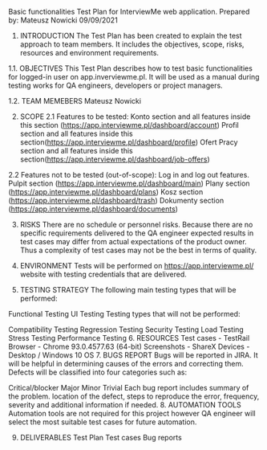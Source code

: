 Basic functionalities Test Plan for InterviewMe web application.
Prepared by: Mateusz Nowicki 09/09/2021

1. INTRODUCTION
The Test Plan has been created to explain the test approach to team members. It includes the objectives, scope, risks, resources and environment requirements.

1.1. OBJECTIVES
This Test Plan describes how to test basic functionalities for logged-in user on app.inverviewme.pl. It will be used as a manual during testing works for QA engineers, developers or project managers.

1.2. TEAM MEMEBERS
Mateusz Nowicki

2. SCOPE
2.1 Features to be tested:
Konto section and all features inside this section (https://app.interviewme.pl/dashboard/account)
Profil section and all features inside this section(https://app.interviewme.pl/dashboard/profile)
Ofert Pracy section and all features inside this section(https://app.interviewme.pl/dashboard/job-offers)

2.2 Features not to be tested (out-of-scope):
Log in and log out features.
Pulpit section (https://app.interviewme.pl/dashboard/main)
Plany section (https://app.interviewme.pl/dashboard/plans)
Kosz section (https://app.interviewme.pl/dashboard/trash)
Dokumenty section (https://app.interviewme.pl/dashboard/documents)

3. RISKS
There are no schedule or personnel risks. Because there are no specific requirements delivered to the QA engineer expected results in test cases may differ from actual expectations of the product owner. Thus a complexity of test cases may not be the best in terms of quality.

4. ENVIRONMENT
Tests will be performed on https://app.interviewme.pl/ website with testing credentials that are delivered.

5. TESTING STRATEGY
The following main testing types that will be performed:

Functional Testing
UI Testing
Testing types that will not be performed:

Compatibility Testing
Regression Testing
Security Testing
Load Testing
Stress Testing
Performance Testing
6. RESOURCES
Test cases - TestRail
Browser - Chrome 93.0.4577.63 (64-bit)
Screenshots - ShareX
Devices - Desktop / Windows 10 OS
7. BUGS REPORT
Bugs will be reported in JIRA. It will be helpful in determining causes of the errors and correcting them. Defects will be classified into four categories such as:

Critical/blocker
Major
Minor
Trivial Each bug report includes summary of the problem. location of the defect, steps to reproduce the error, frequency, severity and additional information if needed.
8. AUTOMATION TOOLS
Automation tools are not required for this project however QA engineer will select the most suitable test cases for future automation.

9. DELIVERABLES
Test Plan
Test cases
Bug reports

